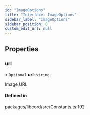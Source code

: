 ```yaml
---
id: "ImageOptions"
title: "Interface: ImageOptions"
sidebar_label: "ImageOptions"
sidebar_position: 0
custom_edit_url: null
---
```


## Properties

### url

• `Optional` **url**: `string`

Image URL

#### Defined in

packages/libcord/src/Constants.ts:192
